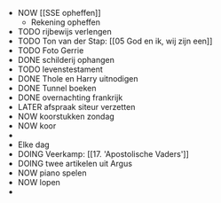 - NOW [[SSE opheffen]]
	- Rekening opheffen
- TODO rijbewijs verlengen
- TODO Ton van der Stap: [[05 God en ik, wij zijn een]]
- TODO Foto Gerrie
- DONE schilderij ophangen
- TODO levenstestament
- DONE Thole en Harry uitnodigen
- DONE Tunnel boeken
- DONE overnachting frankrijk
- LATER afspraak siteur verzetten
- NOW koorstukken zondag
- NOW koor
-
- Elke dag
- DOING Veerkamp: [[17. 'Apostolische Vaders']]
- DOING twee artikelen uit Argus
- NOW piano spelen
- NOW lopen
-